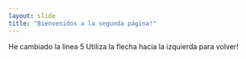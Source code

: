 ```yaml
---
layout: slide
title: "Bienvenidos a la segunda página!"
---
```

He cambiado la linea 5
Utiliza la flecha hacia la izquierda para volver!
